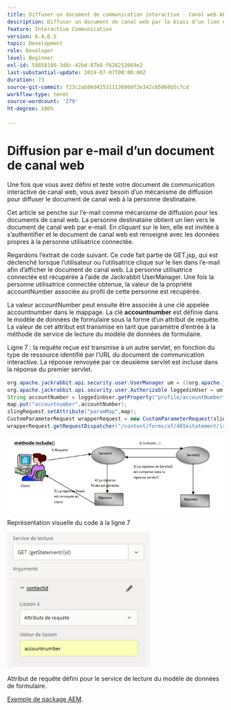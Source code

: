 ```yaml
---
title: Diffuser un document de communication interactive - Canal web AEM Forms
description: Diffuser un document de canal web par le biais d’un lien dans un e-mail
feature: Interactive Communication
version: 6.4,6.5
topic: Development
role: Developer
level: Beginner
exl-id: 50858100-3d0c-42bd-87b8-f626212669e2
last-substantial-update: 2019-07-07T00:00:00Z
duration: 73
source-git-commit: f23c2ab86d42531113690df2e342c65060b5c7cd
workflow-type: tm+mt
source-wordcount: '279'
ht-degree: 100%

---
```


# Diffusion par e-mail d’un document de canal web

Une fois que vous avez défini et testé votre document de communication interactive de canal web, vous avez besoin d’un mécanisme de diffusion pour diffuser le document de canal web à la personne destinataire.

Cet article se penche sur l’e-mail comme mécanisme de diffusion pour les documents de canal web. La personne destinataire obtient un lien vers le document de canal web par e-mail. En cliquant sur le lien, elle est invitée à s’authentifier et le document de canal web est renseigné avec les données propres à la personne utilisatrice connectée.

Regardons l’extrait de code suivant. Ce code fait partie de GET.jsp, qui est déclenché lorsque l’utilisateur ou l’utilisatrice clique sur le lien dans l’e-mail afin d’afficher le document de canal web. La personne utilisatrice connectée est récupérée à l’aide de Jackrabbit UserManager. Une fois la personne utilisatrice connectée obtenue, la valeur de la propriété accountNumber associée au profil de cette personne est récupérée.

La valeur accountNumber peut ensuite être associée à une clé appelée accountnumber dans le mappage. La clé **accountnumber** est définie dans le modèle de données de formulaire sous la forme d’un attribut de requête. La valeur de cet attribut est transmise en tant que paramètre d’entrée à la méthode de service de lecture du modèle de données de formulaire.

Ligne 7 : la requête reçue est transmise à un autre servlet, en fonction du type de ressource identifié par l’URL du document de communication interactive. La réponse renvoyée par ce deuxième servlet est incluse dans la réponse du premier servlet.

```java
org.apache.jackrabbit.api.security.user.UserManager um = ((org.apache.jackrabbit.api.JackrabbitSession) session).getUserManager();
org.apache.jackrabbit.api.security.user.Authorizable loggedinUser = um.getAuthorizable(session.getUserID());
String accountNumber = loggedinUser.getProperty("profile/accountNumber")[0].getString();
map.put("accountnumber",accountNumber);
slingRequest.setAttribute("paramMap",map);
CustomParameterRequest wrapperRequest = new CustomParameterRequest(slingRequest,"GET");
wrapperRequest.getRequestDispatcher("/content/forms/af/401kstatement/irastatement/channels/web.html").include(wrapperRequest, response);
```

![Approche de la méthode d’inclusion.](assets/includemethod.jpg)

Représentation visuelle du code à la ligne 7

![Configuration du paramètre de requête.](assets/requestparameter.png)

Attribut de requête défini pour le service de lecture du modèle de données de formulaire.

[Exemple de package AEM](assets/webchanneldelivery.zip).
